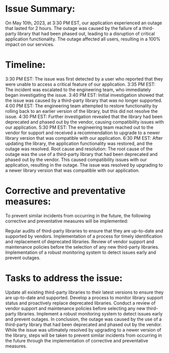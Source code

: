 # Issue Summary:
On May 10th, 2023, at 3:30 PM EST, our application experienced an outage that lasted for 2 hours. The outage was caused by the failure of a third-party library that had been phased out, leading to a disruption of critical application functionality. The outage affected all users, resulting in a 100% impact on our services.

# Timeline:

3:30 PM EST: The issue was first detected by a user who reported that they were unable to access a critical feature of our application.
3:35 PM EST: The incident was escalated to the engineering team, who immediately began investigating the issue.
3:40 PM EST: Initial investigation showed that the issue was caused by a third-party library that was no longer supported.
4:00 PM EST: The engineering team attempted to restore functionality by rolling back to an earlier version of the library, but this did not resolve the issue.
4:30 PM EST: Further investigation revealed that the library had been deprecated and phased out by the vendor, causing compatibility issues with our application.
5:30 PM EST: The engineering team reached out to the vendor for support and received a recommendation to upgrade to a newer library version that was compatible with our application.
6:30 PM EST: After updating the library, the application functionality was restored, and the outage was resolved.
Root cause and resolution:
The root cause of the outage was the use of a third-party library that had been deprecated and phased out by the vendor. This caused compatibility issues with our application, resulting in the outage. The issue was resolved by upgrading to a newer library version that was compatible with our application.

# Corrective and preventative measures:
To prevent similar incidents from occurring in the future, the following corrective and preventative measures will be implemented:

Regular audits of third-party libraries to ensure that they are up-to-date and supported by vendors.
Implementation of a process for timely identification and replacement of deprecated libraries.
Review of vendor support and maintenance policies before the selection of any new third-party libraries.
Implementation of a robust monitoring system to detect issues early and prevent outages.

# Tasks to address the issue:
Update all existing third-party libraries to their latest versions to ensure they are up-to-date and supported.
Develop a process to monitor library support status and proactively replace deprecated libraries.
Conduct a review of vendor support and maintenance policies before selecting any new third-party libraries.
Implement a robust monitoring system to detect issues early and prevent outages.
In conclusion, the outage was caused by the use of a third-party library that had been deprecated and phased out by the vendor. While the issue was ultimately resolved by upgrading to a newer version of the library, steps will be taken to prevent similar incidents from occurring in the future through the implementation of corrective and preventative measures.
